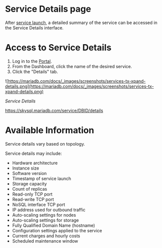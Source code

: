 # Service Details page

After [service launch](https://mariadb.com/docs/skysql-dbaas/service-management/nr-launch/), a detailed summary of the service can be accessed in the Service Details interface.

# Access to Service Details

1. Log in to the [Portal](https://mariadb.com/docs/skysql-dbaas/working/nr-portal/).
2. From the Dashboard, click the name of the desired service.
3. Click the "Details" tab.

![https://mariadb.com/docs/_images/screenshots/services-tx-xpand-details.png](https://mariadb.com/docs/_images/screenshots/services-tx-xpand-details.png)

*Service Details*

https://skysql.mariadb.com/service/DBID/details

# Available Information

Service details vary based on topology.

Service details may include:

- Hardware architecture
- Instance size
- Software version
- Timestamp of service launch
- Storage capacity
- Count of replicas
- Read-only TCP port
- Read-write TCP port
- NoSQL interface TCP port
- IP address used for outbound traffic
- Auto-scaling settings for nodes
- Auto-scaling settings for storage
- Fully Qualified Domain Name (hostname)
- Configuration settings applied to the service
- Current charges and hourly costs
- Scheduled maintenance window
